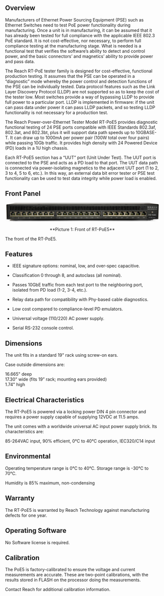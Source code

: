 Overview
--------

Manufacturers of Ethernet Power Sourcing Equipment (PSE) such as Ethernet
Switches need to test PoE power functionality during manufacturing. Once a
unit is in manufacturing, it can be assumed that it has already been tested
for full compliance with the applicable IEEE 802.3 PoE standard. It is not
cost-effective, nor necessary, to perform full compliance testing at the
manufacturing stage. What is needed is a functional test that verifies the
software’s ability to detect and control power, and the basic connectors’
and magnetics’ ability to provide power and pass data.

The Reach RT-PoE tester family is designed for cost-effective, functional
production testing. It assumes that the PSE can be operated in a
“diagnostic” mode whereby the power control and detection functions of the
PSE can be individually tested. Data protocol features such as the Link
Layer Discovery Protocol (LLDP) are not supported so as to keep the cost of
the tester low. Most switches provide a way of bypassing LLDP to provide
full power to a particular port. LLDP is implemented in firmware: if the
unit can pass data under power it can pass LLDP packets, and so testing LLDP
functionality is not necessary for a production test.

The Reach Power-over-Ethernet Tester Model RT-PoE5 provides diagnostic
functional testing of 24 PSE ports compatible with IEEE Standards 802.3af,
802.3at, and 802.3bt, plus it will support data path speeds up to 10GBASE-T.
It can draw up to 1000mA per power pair (100W total over four pairs) while
passing 10Gb traffic. It provides high density with 24 Powered Device (PD)
loads in a 1U high chassis.

Each RT-PoE5 section has a “UUT” port (Unit Under Test). The UUT port is
connected to the PSE and acts as a PD load to that port. The UUT data path
is connected via power-isolating magnetics to the adjacent UUT port (1 to 2,
3 to 4, 5 to 6, etc.). In this way, an external data bit error tester or PSE
test functionality can be used to test data integrity while power load is
enabled.

Front Panel
-----------

![PoE5 Front 2 Lighter](media/ba41411263a187b0aa1e7fd2fba11a40.jpg)
<div align="center">**Picture 1: Front of RT-PoE5**</div>

The front of the RT-PoE5.

Features
--------

- IEEE signature options: nominal, low, and over-spec capacitive.

- Classification 0 through 8, and autoclass (all nominal).

- Passes 10GbE traffic from each test port to the neighboring port, isolated
  from PD load (1-2, 3-4, etc.).

- Relay data path for compatibility with Phy-based cable diagnostics.

- Low cost compared to compliance-level PD emulators.

- Universal voltage (110/220) AC power supply.

- Serial RS-232 console control.

Dimensions
----------

The unit fits in a standard 19" rack using screw-on ears.

Case outside dimensions are:

16.665" deep<br/>
17.30" wide (fits 19” rack; mounting ears provided)<br/>
1.74" high

Electrical Characteristics
--------------------------

The RT-PoE5 is powered via a locking power DIN 4 pin connector and requires
a power supply capable of supplying 12VDC at 11.5 amps.

The unit comes with a worldwide universal AC input power supply brick. Its
characteristics are:

85-264VAC input, 90% efficient, 0°C to 40°C operation, IEC320/C14 input

Environmental
-------------

Operating temperature range is 0°C to 40°C. Storage range is -30°C to 70°C.

Humidity is 85% maximum, non-condensing

Warranty
--------

The RT-PoE5 is warranted by Reach Technology against manufacturing defects
for one year.

Operating Software
------------------

No Software license is required.

Calibration
-----------

The PoE5 is factory-calibrated to ensure the voltage and current
measurements are accurate. These are two-point calibrations, with the
results stored in FLASH on the processor doing the measurements.

Contact Reach for additional calibration information.